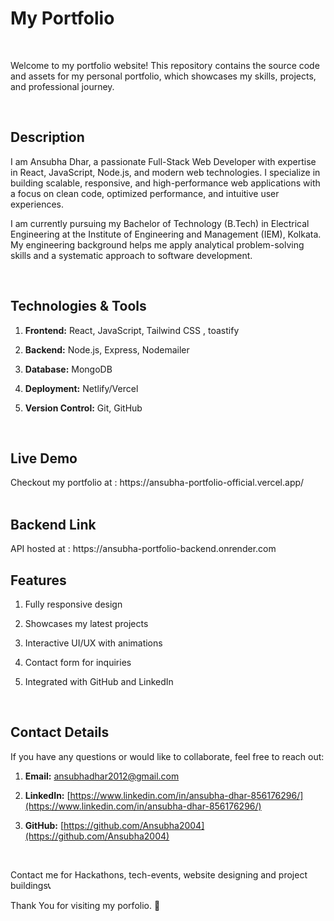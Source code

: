 # My Portfolio
<br>
<p>Welcome to my portfolio website! This repository contains the source code and assets for my personal portfolio, which showcases my skills, projects, and professional journey.</p>
<br>
<h2>Description</h2>
<p>I am Ansubha Dhar, a passionate Full-Stack Web Developer with expertise in React, JavaScript, Node.js, and modern web technologies. I specialize in building scalable, responsive, and high-performance web applications with a focus on clean code, optimized performance, and intuitive user experiences.

I am currently pursuing my Bachelor of Technology (B.Tech) in Electrical Engineering at the Institute of Engineering and Management (IEM), Kolkata. My engineering background helps me apply analytical problem-solving skills and a systematic approach to software development.</p>
<br>
<h2>Technologies & Tools</h2>

1. <b>Frontend:</b> React, JavaScript, Tailwind CSS , toastify

2. <b>Backend:</b> Node.js, Express, Nodemailer

3. <b>Database:</b> MongoDB
  
4. <b>Deployment:</b> Netlify/Vercel
   
5. <b>Version Control:</b> Git, GitHub

<br>
<h2>Live Demo</h2>
Checkout my portfolio at : https://ansubha-portfolio-official.vercel.app/
<br>
<br>
<h2>Backend Link</h2>
API hosted at : https://ansubha-portfolio-backend.onrender.com
<br>
<h2>Features</h2>

1. Fully responsive design

2. Showcases my latest projects

3. Interactive UI/UX with animations 

4. Contact form for inquiries

5. Integrated with GitHub and LinkedIn

<br>
<h2>Contact Details</h2>

If you have any questions or would like to collaborate, feel free to reach out:
<br>
1. <b>Email:</b> [ansubhadhar2012@gmail.com](ansubhadhar2012@gmail.com)

2. <b>LinkedIn:</b> [https://www.linkedin.com/in/ansubha-dhar-856176296/](https://www.linkedin.com/in/ansubha-dhar-856176296/)

4. <b>GitHub:</b> [https://github.com/Ansubha2004](https://github.com/Ansubha2004)


<br>

Contact me for Hackathons, tech-events, website designing and project buildings📞

Thank You for visiting my porfolio. 🚀
